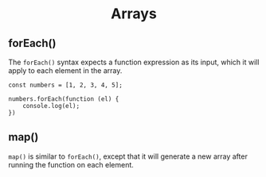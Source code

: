 <h1 style="text-align:center">Arrays</h1>

## forEach()
The ```forEach()``` syntax expects a function expression as its input, which it will apply to each element in the array. 

    const numbers = [1, 2, 3, 4, 5];

    numbers.forEach(function (el) {
        console.log(el);
    })

## map()
```map()``` is similar to ```forEach()```, except that it will generate a new array after running the function on each element.

